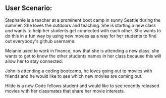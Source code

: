 ## User Scenario:

Stephanie is a teacher at a prominent boot camp in sunny Seattle during the summer. She loves the outdoors and teaching. She is starting a new class  and wants to help her students get connected with each other. She wants to do this in a fun way by using new movies as a way for her students to find out everybody's github username.

Melanie used to work in finance, now that she is attending a new class, she wants to get to know the other students names in her class because this will allow her to stay connected.
 
John is attending a coding bootcamp, he loves going out to movies with friends and he would like to see which new movies are coming out.

Hilde is a new Code fellows student and would like to see recently released movies with her classmates that share her movie interests.
